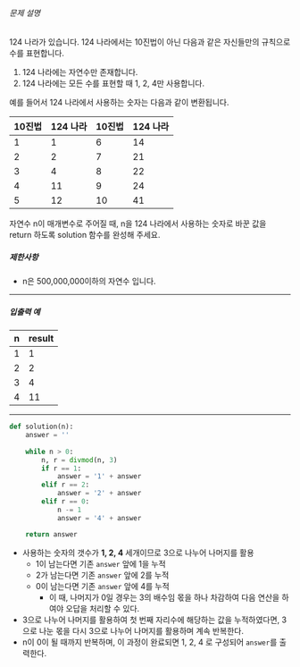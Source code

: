 ###### 문제 설명

124 나라가 있습니다. 124 나라에서는 10진법이 아닌 다음과 같은 자신들만의 규칙으로 수를 표현합니다.

1. 124 나라에는 자연수만 존재합니다.
2. 124 나라에는 모든 수를 표현할 때 1, 2, 4만 사용합니다.

예를 들어서 124 나라에서 사용하는 숫자는 다음과 같이 변환됩니다.

| 10진법 | 124 나라 | 10진법 | 124 나라 |
| ------ | -------- | ------ | -------- |
| 1      | 1        | 6      | 14       |
| 2      | 2        | 7      | 21       |
| 3      | 4        | 8      | 22       |
| 4      | 11       | 9      | 24       |
| 5      | 12       | 10     | 41       |

자연수 n이 매개변수로 주어질 때, n을 124 나라에서 사용하는 숫자로 바꾼 값을 return 하도록 solution 함수를 완성해 주세요.

##### 제한사항

- n은 500,000,000이하의 자연수 입니다.

------

##### 입출력 예

| n    | result |
| ---- | ------ |
| 1    | 1      |
| 2    | 2      |
| 3    | 4      |
| 4    | 11     |

---

```python
def solution(n):
    answer = ''
    
    while n > 0:
        n, r = divmod(n, 3)
        if r == 1:
            answer = '1' + answer
        elif r == 2:
            answer = '2' + answer
        elif r == 0:
            n -= 1
            answer = '4' + answer

    return answer
```

- 사용하는 숫자의 갯수가 **1, 2, 4** 세개이므로 3으로 나누어 나머지를 활용
  - 1이 남는다면 기존 `answer` 앞에 1을 누적
  - 2가 남는다면 기존 `answer` 앞에 2를 누적
  - 0이 남는다면 기존 `answer` 앞에 4를 누적
    - 이 때, 나머지가 0일 경우는 3의 배수임 몫을 하나 차감하여 다음 연산을 하여야 오답을 처리할 수 있다.
- 3으로 나누어 나머지를 활용하여 첫 번째 자리수에 해당하는 값을 누적하였다면, 3으로 나눈 몫을 다시 3으로 나누어 나머지를 활용하며 계속 반복한다.
- n이 0이 될 때까지 반복하며, 이 과정이 완료되면 1, 2, 4 로 구성되어 `answer`를 출력한다.